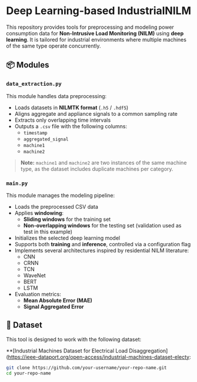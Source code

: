 # Deep Learning-based IndustrialNILM



This repository provides tools for preprocessing and modeling power consumption data for **Non-Intrusive Load Monitoring (NILM)** using **deep learning**. It is tailored for industrial environments where multiple machines of the same type operate concurrently.

## 📦 Modules

### `data_extraction.py`

This module handles data preprocessing:

- Loads datasets in **NILMTK format** (`.h5` / `.hdf5`)
- Aligns aggregate and appliance signals to a common sampling rate
- Extracts only overlapping time intervals
- Outputs a `.csv` file with the following columns:
  - `timestamp`
  - `aggregated_signal`
  - `machine1`
  - `machine2`

> **Note:** `machine1` and `machine2` are two instances of the same machine type, as the dataset includes duplicate machines per category.

### `main.py`

This module manages the modeling pipeline:

- Loads the preprocessed CSV data
- Applies **windowing**:
  - **Sliding windows** for the training set
  - **Non-overlapping windows** for the testing set (validation used as test in this example)
- Initializes the selected deep learning model
- Supports both **training** and **inference**, controlled via a configuration flag
- Implements several architectures inspired by residential NILM literature:
  - CNN
  - CRNN
  - TCN
  - WaveNet
  - BERT
  - LSTM
- Evaluation metrics:
  - **Mean Absolute Error (MAE)**
  - **Signal Aggregated Error**

## 📁 Dataset

This tool is designed to work with the following dataset:

**[Industrial Machines Dataset for Electrical Load Disaggregation](https://ieee-dataport.org/open-access/industrial-machines-dataset-electy:
   ```bash
   git clone https://github.com/your-username/your-repo-name.git
   cd your-repo-name
   ```
